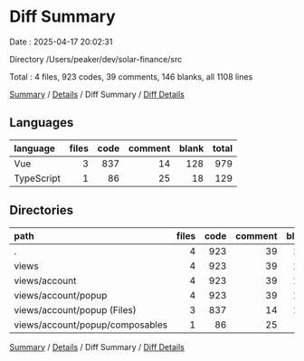 # Diff Summary

Date : 2025-04-17 20:02:31

Directory /Users/peaker/dev/solar-finance/src

Total : 4 files,  923 codes, 39 comments, 146 blanks, all 1108 lines

[Summary](results.md) / [Details](details.md) / Diff Summary / [Diff Details](diff-details.md)

## Languages
| language | files | code | comment | blank | total |
| :--- | ---: | ---: | ---: | ---: | ---: |
| Vue | 3 | 837 | 14 | 128 | 979 |
| TypeScript | 1 | 86 | 25 | 18 | 129 |

## Directories
| path | files | code | comment | blank | total |
| :--- | ---: | ---: | ---: | ---: | ---: |
| . | 4 | 923 | 39 | 146 | 1,108 |
| views | 4 | 923 | 39 | 146 | 1,108 |
| views/account | 4 | 923 | 39 | 146 | 1,108 |
| views/account/popup | 4 | 923 | 39 | 146 | 1,108 |
| views/account/popup (Files) | 3 | 837 | 14 | 128 | 979 |
| views/account/popup/composables | 1 | 86 | 25 | 18 | 129 |

[Summary](results.md) / [Details](details.md) / Diff Summary / [Diff Details](diff-details.md)